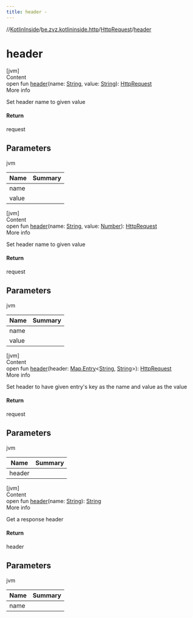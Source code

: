```yaml
---
title: header -
---
```

//[KotlinInside](../../index.md)/[be.zvz.kotlininside.http](../index.md)/[HttpRequest](index.md)/[header](header.md)



# header  
[jvm]  
Content  
open fun [header](header.md)(name: [String](https://docs.oracle.com/javase/7/docs/api/java/lang/String.html), value: [String](https://docs.oracle.com/javase/7/docs/api/java/lang/String.html)): [HttpRequest](index.md)  
More info  


Set header name to given value



#### Return  


request



## Parameters  
  
jvm  
  
|  Name|  Summary| 
|---|---|
| <a name="be.zvz.kotlininside.http/HttpRequest/header/#java.lang.String#java.lang.String/PointingToDeclaration/"></a>name| <a name="be.zvz.kotlininside.http/HttpRequest/header/#java.lang.String#java.lang.String/PointingToDeclaration/"></a>
| <a name="be.zvz.kotlininside.http/HttpRequest/header/#java.lang.String#java.lang.String/PointingToDeclaration/"></a>value| <a name="be.zvz.kotlininside.http/HttpRequest/header/#java.lang.String#java.lang.String/PointingToDeclaration/"></a>
  
  


[jvm]  
Content  
open fun [header](header.md)(name: [String](https://docs.oracle.com/javase/7/docs/api/java/lang/String.html), value: [Number](https://docs.oracle.com/javase/7/docs/api/java/lang/Number.html)): [HttpRequest](index.md)  
More info  


Set header name to given value



#### Return  


request



## Parameters  
  
jvm  
  
|  Name|  Summary| 
|---|---|
| <a name="be.zvz.kotlininside.http/HttpRequest/header/#java.lang.String#java.lang.Number/PointingToDeclaration/"></a>name| <a name="be.zvz.kotlininside.http/HttpRequest/header/#java.lang.String#java.lang.Number/PointingToDeclaration/"></a>
| <a name="be.zvz.kotlininside.http/HttpRequest/header/#java.lang.String#java.lang.Number/PointingToDeclaration/"></a>value| <a name="be.zvz.kotlininside.http/HttpRequest/header/#java.lang.String#java.lang.Number/PointingToDeclaration/"></a>
  
  


[jvm]  
Content  
open fun [header](header.md)(header: [Map.Entry](https://docs.oracle.com/javase/7/docs/api/java/util/Map.Entry.html)<[String](https://docs.oracle.com/javase/7/docs/api/java/lang/String.html), [String](https://docs.oracle.com/javase/7/docs/api/java/lang/String.html)>): [HttpRequest](index.md)  
More info  


Set header to have given entry's key as the name and value as the value



#### Return  


request



## Parameters  
  
jvm  
  
|  Name|  Summary| 
|---|---|
| <a name="be.zvz.kotlininside.http/HttpRequest/header/#java.util.Map.Entry<java.lang.String,java.lang.String>/PointingToDeclaration/"></a>header| <a name="be.zvz.kotlininside.http/HttpRequest/header/#java.util.Map.Entry<java.lang.String,java.lang.String>/PointingToDeclaration/"></a>
  
  


[jvm]  
Content  
open fun [header](header.md)(name: [String](https://docs.oracle.com/javase/7/docs/api/java/lang/String.html)): [String](https://docs.oracle.com/javase/7/docs/api/java/lang/String.html)  
More info  


Get a response header



#### Return  


header



## Parameters  
  
jvm  
  
|  Name|  Summary| 
|---|---|
| <a name="be.zvz.kotlininside.http/HttpRequest/header/#java.lang.String/PointingToDeclaration/"></a>name| <a name="be.zvz.kotlininside.http/HttpRequest/header/#java.lang.String/PointingToDeclaration/"></a>
  
  




